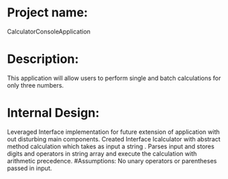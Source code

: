 # Project name:
CalculatorConsoleApplication
# Description:
This application will allow users to perform single and batch calculations for only three numbers.
# Internal Design:
Leveraged Interface implementation for future extension of application with out disturbing main components.
Created Interface Icalculator with abstract method calculation which takes as input a string .
Parses input and stores digits and operators in string array and execute the calculation with arithmetic precedence.
#Assumptions:
No unary operators or parentheses passed in input.



